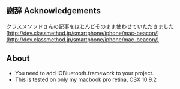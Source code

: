 ## 謝辞 Acknowledgements

クラスメソッドさんの記事をほとんどそのまま使わせていただきました  
[http://dev.classmethod.jp/smartphone/iphone/mac-beacon/](http://dev.classmethod.jp/smartphone/iphone/mac-beacon/)

## About

* You need to add IOBluetooth.framework to your project.
* This is tested on only my macbook pro retina, OSX 10.9.2
